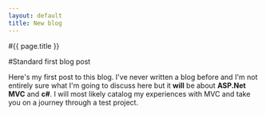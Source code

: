 ```yaml
---
layout: default
title: New blog
---
```

#{{ page.title }}

#Standard first blog post

Here's my first post to this blog. I've never written a blog before and I'm not entirely sure what I'm going to discuss here but it **will** be about **ASP.Net MVC** and **c#**. I will most likely catalog my experiences with MVC and take you on a journey through a test project.